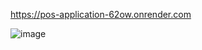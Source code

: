 https://pos-application-62ow.onrender.com

![image](https://github.com/user-attachments/assets/e30815c2-de35-41fc-96a3-ec94cf7365e4)
